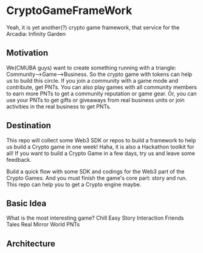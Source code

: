 # CryptoGameFrameWork
Yeah, it is yet another(?) crypto game framework, that service for the Arcadia: Infinity Garden

## Motivation
We(CMUBA guys) want to create something running with a triangle: Community-->Game-->Business.
So the crypto game with tokens can help us to build this circle.
If you join a community with a game mode and contribute, get PNTs.
You can also play games with all community members to earn more PNTs to get a community reputation or game gear.
Or, you can use your PNTs to get gifts or giveaways from real business units or join activities in the real business to get PNTs.

## Destination
This repo will collect some Web3 SDK or repos to build a framework to help us build a Crypto game in one week!
Haha, it is also a Hackathon toolkit for all!
If you want to build a Crypto Game in a few days, try us and leave some feedback.

Build a quick flow with some SDK and codings for the Web3 part of the Crypto Games.
And you must finish the game's core part: story and run.
This repo can help you to get a Crypto engine maybe.

## Basic Idea
What is the most interesting game?
Chill
Easy
Story
Interaction
Friends
Tales
Real Mirror World
PNTs

## Architecture

## 
